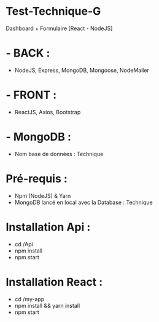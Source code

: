 # Test-Technique-G
Dashboard + Formulaire [React - NodeJS] 

# - BACK : 
- NodeJS, Express, MongoDB, Mongoose, NodeMailer 

# - FRONT : 
- ReactJS, Axios, Bootstrap

# - MongoDB : 
- Nom base de données : Technique

# Pré-requis :
- Npm (NodeJS) & Yarn 
- MongoDB lancé en local avec la Database : Technique

# Installation Api : 
- cd /Api
- npm install
- npm start 

# Installation React :
- cd /my-app 
- npm install && yarn install
- npm start
